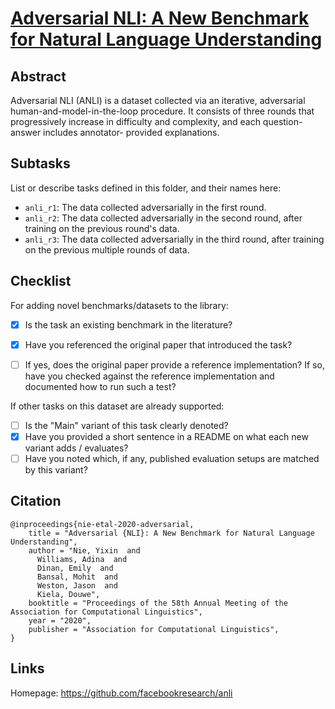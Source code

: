# [Adversarial NLI: A New Benchmark for Natural Language Understanding](https://arxiv.org/abs/1910.14599)

## Abstract

Adversarial NLI (ANLI) is a dataset collected via an iterative, adversarial
human-and-model-in-the-loop procedure. It consists of three rounds that progressively
increase in difficulty and complexity, and each question-answer includes annotator-
provided explanations.

## Subtasks

List or describe tasks defined in this folder, and their names here:
* `anli_r1`: The data collected adversarially in the first round.
* `anli_r2`: The data collected adversarially in the second round, after training on the previous round's data.
* `anli_r3`: The data collected adversarially in the third round, after training on the previous multiple rounds of data.

## Checklist

For adding novel benchmarks/datasets to the library:
  * [x] Is the task an existing benchmark in the literature?
  * [x] Have you referenced the original paper that introduced the task?
  * [ ] If yes, does the original paper provide a reference implementation? If so, have you checked against the reference implementation and documented how to run such a test?


If other tasks on this dataset are already supported:
* [ ] Is the "Main" variant of this task clearly denoted?
* [x] Have you provided a short sentence in a README on what each new variant adds / evaluates?
* [ ] Have you noted which, if any, published evaluation setups are matched by this variant?

## Citation

```
@inproceedings{nie-etal-2020-adversarial,
    title = "Adversarial {NLI}: A New Benchmark for Natural Language Understanding",
    author = "Nie, Yixin  and
      Williams, Adina  and
      Dinan, Emily  and
      Bansal, Mohit  and
      Weston, Jason  and
      Kiela, Douwe",
    booktitle = "Proceedings of the 58th Annual Meeting of the Association for Computational Linguistics",
    year = "2020",
    publisher = "Association for Computational Linguistics",
}
```

## Links

Homepage: https://github.com/facebookresearch/anli
